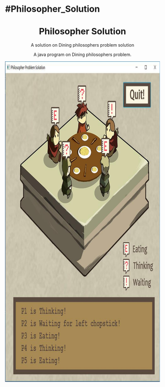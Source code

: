 ﻿#Philosopher_Solution
=======
<h1 align="center">
Philosopher Solution
</h1>

<p align="center">
A solution on Dining philosophers problem solution
</p>

<p align="center">
A java program on Dining philosophers problem.
</p>

<p align="center">
<img width="1000" height="1045" src="examples/screenshot.jpg">
</p>

